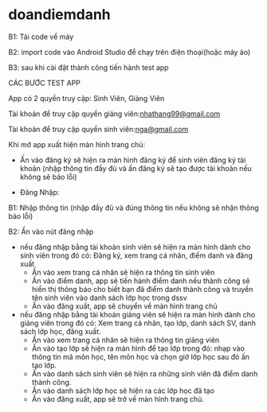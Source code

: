 # doandiemdanh
B1: Tải code về máy 

B2: import code vào Android Studio để chạy trên điện thoại(hoặc máy ảo)

B3: sau khi cài đặt thành công tiến hành test app

CÁC BƯỚC TEST APP

App có 2 quyền truy cập: Sinh Viên, Giảng Viên

Tài khoản để truy cập quyền giảng viên:nhathang99@gmail.com

Tài khoản để truy cập quyền sinh viên:nga@gmail.com

Khi mở app xuất hiện màn hình trang chủ: 

- Ấn vào đăng ký sẽ hiện ra màn hình đăng ký để sinh viên đăng ký tài khoản (nhập thông tin đầy đủ và ấn đăng ký sẽ tạo được tài khoản nếu không sẽ báo lỗi)

- Đăng Nhập:

B1: Nhập thông tin (nhập đầy đủ và đúng thông tin nếu không sẽ nhận thông báo lỗi)

B2: Ấn vào nút đăng nhập 
  - nếu đăng nhập bằng tài khoản sinh viên sẽ hiện ra màn hình dành cho sinh viên trong đó có: Đăng ký, xem trang cá nhân, điểm danh và đăng xuất
      + Ấn vào xem trang cá nhân sẽ hiện ra thông tin sinh viên
      + Ấn vào điểm danh, app sẽ tiến hành điểm danh nếu thành công sẽ hiển thị thông báo cho biết bạn đã điểm danh thành công và truyền tên sinh viên vào danh sách lớp học trong dssv
      + Ấn vào đăng xuất, app sẽ chuyển về màn hình trang chủ
  - nếu đăng nhập bằng tài khoản giảng viên sẽ hiện ra màn hình dành cho giảng viên trong đó có: Xem trang cá nhân, tạo lớp, danh sách SV, danh sách lớp học, đăng xuất.
      + Ấn vào xem trang cá nhân sẽ hiện ra thông tin giảng viên
      + Ấn vào tạo lớp sẽ hiện ra màn hình để tạo lớp trong đó: nhạp vào thông tin mã môn học, tên môn học và chọn giờ lớp học sau đó ấn tạo lớp.
      + Ấn vào danh sách sinh viên sẽ hiện ra những sinh viên đã điểm danh thành công.
      + Ấn vào danh sách lớp học sẽ hiện ra các lớp học đã tạo
      + Ấn vào đăng xuất, app sẽ trở về màn hình trang chủ.
